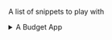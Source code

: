 A list of snippets to play with

<details>
    <summary>A Budget App</summary>
    <details>
        <summary> Key Features </summary>
    </details>
    <details>
        <summary> Changelog
    </details>
</details>